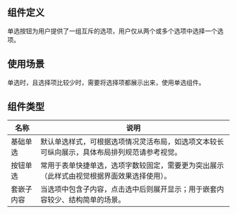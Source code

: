 ## 组件定义

单选按钮为用户提供了一组互斥的选项，用户仅从两个或多个选项中选择一个选项。

## 使用场景

单选时，且选择项比较少时，需要将选择项都展示出来，使用单选组件。

## 组件类型

| 名称 | 说明  |
| --- | ---  |
| 基础单选 | 默认单选样式，可根据选项情况灵活布局，如选项文本较长可纵向展示，具体布局排列规范请参考视觉。|
| 按钮单选 | 常用于表单快捷单选，选项字数较固定，需要更为突出展示（此样式由视觉根据界面效果选择使用）。|
| 套嵌子内容 | 当选项中包含子内容，点击选中后则展开显示；用于嵌套内容较少、结构简单的场景。|
